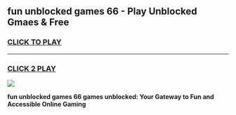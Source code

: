 
## fun unblocked games 66 - Play Unblocked Gmaes & Free
<h3>
<a href="https://premium.freeplayer.one?title=fun_unblocked_games_66&ref=19F">CLICK TO PLAY</a></h3>
<hr>

<h3>
<a href="https://premium.freeplayer.one?title=fun_unblocked_games_66&ref=19F">CLICK 2 PLAY</a>
  
</h3>

<a href="https://premium.freeplayer.one?title=fun_unblocked_games_66&ref=19F/"><img src="https://clearcache.store/games.png"></a>


**fun unblocked games 66 games unblocked: Your Gateway to Fun and Accessible Online Gaming**
